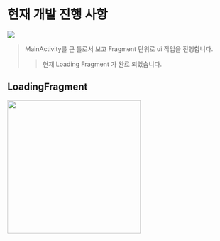 # 현재 개발 진행 사항

<div>
  <img class="project" src="https://user-images.githubusercontent.com/79887707/131464199-7ca5874a-c881-4ffc-a05c-3695a94a51a4.png"/>
</div>

>MainActivity를 큰 틀로서 보고 Fragment 단위로 ui 작업을 진행합니다. 
>>현재 Loading Fragment 가 완료 되었습니다.

## LoadingFragment
<img class="project" src="https://user-images.githubusercontent.com/79887707/131465459-9e8700d6-206f-409c-9f08-11fce28f3aed.png" width="300vw"/>



